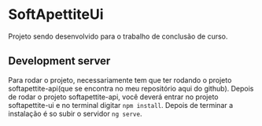 # SoftApettiteUi

Projeto sendo desenvolvido para o trabalho de conclusão de curso.

## Development server

Para rodar o projeto, necessariamente tem que ter rodando o projeto softapettite-api(que se encontra no meu repositório aqui do github). Depois de rodar o projeto softapettite-api, você deverá entrar no projeto softapettite-ui e no terminal digitar `npm install`. Depois de terminar a instalação é so subir o servidor `ng serve`.
